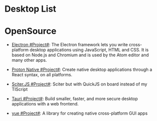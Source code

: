 # Desktop List

# OpenSource

- [Electron #Project#](https://github.com/electron/electron): The Electron framework lets you write cross-platform desktop applications using JavaScript, HTML and CSS. It is based on Node.js and Chromium and is used by the Atom editor and many other apps.

- [Proton Native #Project#](https://proton-native.js.org/#/): Create native desktop applications through a React syntax, on all platforms.

- [Sciter.JS #Project#](https://github.com/c-smile/sciter-js-sdk): Sciter but with QuickJS on board instead of my TIScript

- [Tauri #Project#](https://github.com/tauri-apps/tauri): Build smaller, faster, and more secure desktop applications with a web frontend.

- [yue #Project#](https://github.com/yue/yue): A library for creating native cross-platform GUI apps
